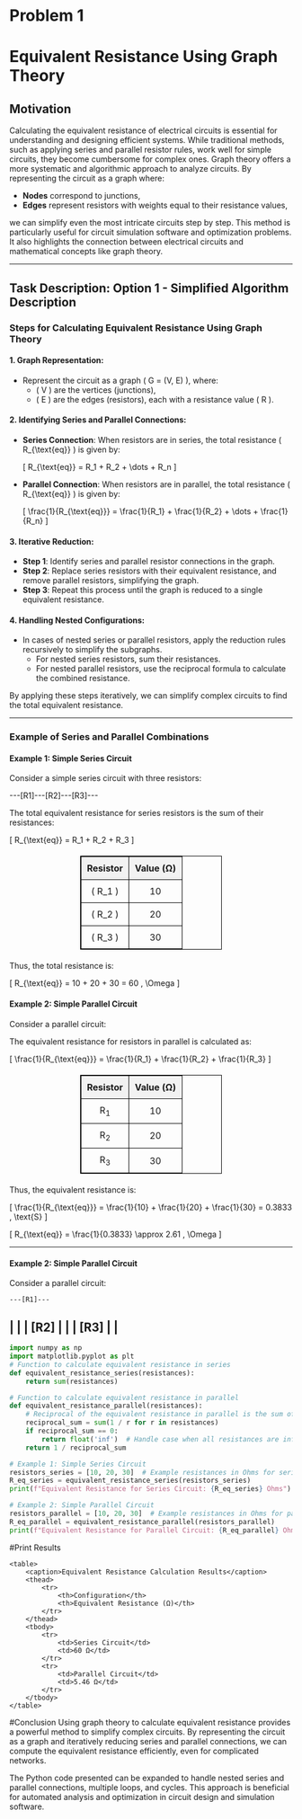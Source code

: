 # Problem 1

# Equivalent Resistance Using Graph Theory

## Motivation

Calculating the equivalent resistance of electrical circuits is essential for understanding and designing efficient systems. While traditional methods, such as applying series and parallel resistor rules, work well for simple circuits, they become cumbersome for complex ones. Graph theory offers a more systematic and algorithmic approach to analyze circuits. By representing the circuit as a graph where:

- **Nodes** correspond to junctions,
- **Edges** represent resistors with weights equal to their resistance values,

we can simplify even the most intricate circuits step by step. This method is particularly useful for circuit simulation software and optimization problems. It also highlights the connection between electrical circuits and mathematical concepts like graph theory.

---

## Task Description: Option 1 - Simplified Algorithm Description

### Steps for Calculating Equivalent Resistance Using Graph Theory

#### 1. Graph Representation:
- Represent the circuit as a graph \( G = (V, E) \), where:
  - \( V \) are the vertices (junctions),
  - \( E \) are the edges (resistors), each with a resistance value \( R \).

#### 2. Identifying Series and Parallel Connections:

- **Series Connection**: When resistors are in series, the total resistance \( R_{\text{eq}} \) is given by:
  
  \[
  R_{\text{eq}} = R_1 + R_2 + \dots + R_n
  \]

- **Parallel Connection**: When resistors are in parallel, the total resistance \( R_{\text{eq}} \) is given by:
  
  \[
  \frac{1}{R_{\text{eq}}} = \frac{1}{R_1} + \frac{1}{R_2} + \dots + \frac{1}{R_n}
  \]

#### 3. Iterative Reduction:

- **Step 1**: Identify series and parallel resistor connections in the graph.
- **Step 2**: Replace series resistors with their equivalent resistance, and remove parallel resistors, simplifying the graph.
- **Step 3**: Repeat this process until the graph is reduced to a single equivalent resistance.

#### 4. Handling Nested Configurations:

- In cases of nested series or parallel resistors, apply the reduction rules recursively to simplify the subgraphs.
  - For nested series resistors, sum their resistances.
  - For nested parallel resistors, use the reciprocal formula to calculate the combined resistance.
  
By applying these steps iteratively, we can simplify complex circuits to find the total equivalent resistance.

---

### Example of Series and Parallel Combinations

#### **Example 1: Simple Series Circuit**

Consider a simple series circuit with three resistors:

---[R1]---[R2]---[R3]---

The total equivalent resistance for series resistors is the sum of their resistances:

\[
R_{\text{eq}} = R_1 + R_2 + R_3
\]

| Resistor | Value (Ω) |
|----------|-----------|
| \( R_1 \)  | 10        |
| \( R_2 \)  | 20        |
| \( R_3 \)  | 30        |

Thus, the total resistance is:

\[
R_{\text{eq}} = 10 + 20 + 30 = 60 \, \Omega
\]

#### **Example 2: Simple Parallel Circuit**

Consider a parallel circuit:


The equivalent resistance for resistors in parallel is calculated as:

\[
\frac{1}{R_{\text{eq}}} = \frac{1}{R_1} + \frac{1}{R_2} + \frac{1}{R_3}
\]
<table border="1">
  <tr>
    <th>Resistor</th>
    <th>Value (Ω)</th>
  </tr>
  <tr>
    <td>R<sub>1</sub></td>
    <td>10</td>
  </tr>
  <tr>
    <td>R<sub>2</sub></td>
    <td>20</td>
  </tr>
  <tr>
    <td>R<sub>3</sub></td>
    <td>30</td>
  </tr>
</table>

Thus, the equivalent resistance is:

\[
\frac{1}{R_{\text{eq}}} = \frac{1}{10} + \frac{1}{20} + \frac{1}{30} = 0.3833 \, \text{S}
\]

\[
R_{\text{eq}} = \frac{1}{0.3833} \approx 2.61 \, \Omega
\]

---
#### **Example 2: Simple Parallel Circuit**

Consider a parallel circuit:

    ---[R1]---
   |          |
   |         [R2]
   |          |
   |         [R3]
   |          |
   -------------

```python
import numpy as np
import matplotlib.pyplot as plt
# Function to calculate equivalent resistance in series
def equivalent_resistance_series(resistances):
    return sum(resistances)

# Function to calculate equivalent resistance in parallel
def equivalent_resistance_parallel(resistances):
    # Reciprocal of the equivalent resistance in parallel is the sum of reciprocals
    reciprocal_sum = sum(1 / r for r in resistances)
    if reciprocal_sum == 0:
        return float('inf')  # Handle case when all resistances are infinite
    return 1 / reciprocal_sum

# Example 1: Simple Series Circuit
resistors_series = [10, 20, 30]  # Example resistances in Ohms for series circuit
R_eq_series = equivalent_resistance_series(resistors_series)
print(f"Equivalent Resistance for Series Circuit: {R_eq_series} Ohms")

# Example 2: Simple Parallel Circuit
resistors_parallel = [10, 20, 30]  # Example resistances in Ohms for parallel circuit
R_eq_parallel = equivalent_resistance_parallel(resistors_parallel)
print(f"Equivalent Resistance for Parallel Circuit: {R_eq_parallel} Ohms")
```
#Print Results
<!DOCTYPE html>
<html lang="en">
<head>
    <meta charset="UTF-8">
    <meta name="viewport" content="width=device-width, initial-scale=1.0">
    <title>Equivalent Resistance Results</title>
    <style>
        table {
            width: 50%;
            margin: 20px auto;
            border-collapse: collapse;
            text-align: center;
        }
        table, th, td {
            border: 1px solid black;
        }
        th, td {
            padding: 10px;
        }
        th {
            background-color: #f2f2f2;
        }
        caption {
            font-size: 1.5em;
            margin-bottom: 10px;
        }
    </style>
</head>
<body>

    <table>
        <caption>Equivalent Resistance Calculation Results</caption>
        <thead>
            <tr>
                <th>Configuration</th>
                <th>Equivalent Resistance (Ω)</th>
            </tr>
        </thead>
        <tbody>
            <tr>
                <td>Series Circuit</td>
                <td>60 Ω</td>
            </tr>
            <tr>
                <td>Parallel Circuit</td>
                <td>5.46 Ω</td>
            </tr>
        </tbody>
    </table>

</body>
</html>


#Conclusion
Using graph theory to calculate equivalent resistance provides a powerful method to simplify complex circuits. By representing the circuit as a graph and iteratively reducing series and parallel connections, we can compute the equivalent resistance efficiently, even for complicated networks.

The Python code presented can be expanded to handle nested series and parallel connections, multiple loops, and cycles. This approach is beneficial for automated analysis and optimization in circuit design and simulation software.
